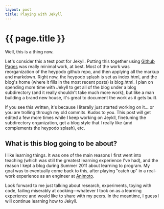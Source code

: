 ```yaml
---
layout: post
title: Playing with Jekyll
---
```


{{ page.title }}
================

Well, this is a thing now.


Let's consider this a test post for Jekyll. Putting this together using <a href="https://help.github.com/articles/using-jekyll-with-pages">Github Pages</a> was really minimal work, at best. Most of the work was reorganization of the heypodo github repo, and then applying all the markup and markdown. Right now, the heypodo splash is set as index.html, and the blog's home (where it fills in the most recent posts) is blog.html. I plan on spending more time with Jekyll to get all of the blog under a blog subdirectory (and it really shouldn't take much more work), but like a man building a brand new house, it's great to document the work as it gets built.


If you see this written, it's because I literally just started working on it... or you are trolling through my old commits. Kudos to you. This post will get edited a few more times while I keep working on Jeykll, finetuning the subdirectory organization, get a blog style that I really like (and complements the heypodo splash), etc.


What is this blog going to be about?
------------------------------------
I like learning things. It was one of the main reasons I first went into teaching (which was still the greatest learning experience I've had), and the reason I kept a blog during Summer 2011 about learning to program. My goal was to eventually come back to this, after playing "catch up" in a real-work experience as an engineer at <a href="http://www.animoto.com">Animoto</a>.

Look forward to me just talking about research, experiments, toying with code, failing miserably at cooking--whatever I took on as a learning experience and would like to share with my peers. In the meantime, I guess I will continue learning how to Jekyll.